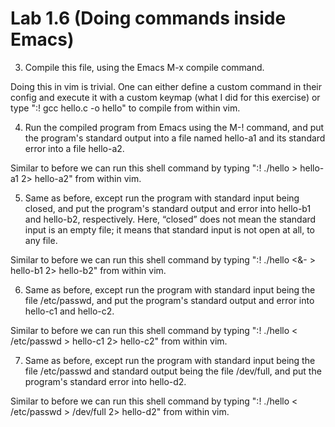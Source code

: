 # Lab 1.6 (Doing commands inside Emacs)

3. Compile this file, using the Emacs M-x compile command.

Doing this in vim is trivial. One can either define a custom command in their config and execute it with a custom keymap (what I did for this exercise) or type ":! gcc hello.c -o hello" to compile from within vim.

4. Run the compiled program from Emacs using the M-! command, and put the program's standard output into a file named hello-a1 and its standard error into a file hello-a2.

Similar to before we can run this shell command by typing ":! ./hello > hello-a1 2> hello-a2" from within vim.

5. Same as before, except run the program with standard input being closed, and put the program's standard output and error into hello-b1 and hello-b2, respectively. Here, “closed” does not mean the standard input is an empty file; it means that standard input is not open at all, to any file.

Similar to before we can run this shell command by typing ":! ./hello <&- > hello-b1 2> hello-b2" from within vim.

6. Same as before, except run the program with standard input being the file /etc/passwd, and put the program's standard output and error into hello-c1 and hello-c2.

Similar to before we can run this shell command by typing ":! ./hello < /etc/passwd > hello-c1 2> hello-c2" from within vim.

7. Same as before, except run the program with standard input being the file /etc/passwd and standard output being the file /dev/full, and put the program's standard error into hello-d2.

Similar to before we can run this shell command by typing ":! ./hello < /etc/passwd > /dev/full 2> hello-d2" from within vim.

